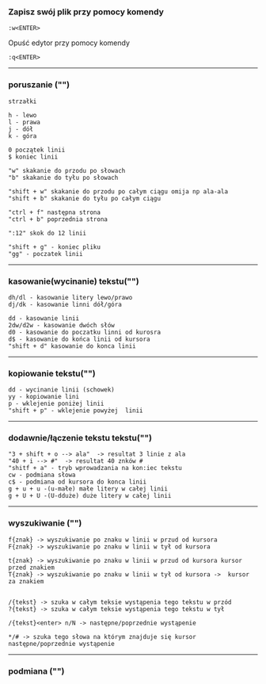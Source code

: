 


### Zapisz swój plik przy pomocy komendy 
```
:w<ENTER>
```

Opuść edytor przy pomocy komendy 
```
:q<ENTER>
```


***
### poruszanie ("") 
```
strzałki

h - lewo
l - prawa
j - dół
k - góra

0 początek linii
$ koniec linii

"w" skakanie do przodu po słowach
"b" skakanie do tyłu po słowach

"shift + w" skakanie do przodu po całym ciągu omija np ala-ala
"shift + b" skakanie do tyłu po całym ciągu 

"ctrl + f" następna strona
"ctrl + b" poprzednia strona

":12" skok do 12 linii

"shift + g" - koniec pliku
"gg" - poczatek linii

```
***
### kasowanie(wycinanie) tekstu("")
```
dh/dl - kasowanie litery lewo/prawo
dj/dk - kasowanie linni dół/góra

dd - kasowanie linii
2dw/d2w - kasowanie dwóch słów 
d0 - kasowanie do poczatku linni od kurosra
d$ - kasowanie do końca linii od kursora
"shift + d" kasowanie do konca linii

```
***
### kopiowanie tekstu("")
```
dd - wycinanie linii (schowek)
yy - kopiowanie lini
p - wklejenie poniżej linii
"shift + p" - wklejenie powyżej  linii

```

***
### dodawnie/łączenie tekstu tekstu("")
```
"3 + shift + o --> ala"  -> resultat 3 linie z ala
"40 + i --> #"  -> resultat 40 znków #
"shitf + a" - tryb wprowadzania na kon:iec tekstu
cw - podmiana słowa
c$ - podmiana od kursora do konca linii
g + u + u -(u-małe) małe litery w całej linii
g + U + U -(U-dduże) duże litery w całej linii
```
***
### wyszukiwanie ("")
```
f{znak} -> wyszukiwanie po znaku w linii w przud od kursora
F{znak} -> wyszukiwanie po znaku w linii w tył od kursora

t{znak} -> wyszukiwanie po znaku w linii w przud od kursora kursor przed znakiem
T{znak} -> wyszukiwanie po znaku w linii w tył od kursora ->  kursor za znakiem


/{tekst} -> szuka w całym teksie wystąpenia tego tekstu w przód
?{tekst} -> szuka w całym teksie wystąpenia tego tekstu w tył

/{tekst}<enter> n/N -> następne/poprzednie wystąpenie

*/# -> szuka tego słowa na którym znajduje się kursor następne/poprzednie wystąpenie

```
***
### podmiana ("")
```

```